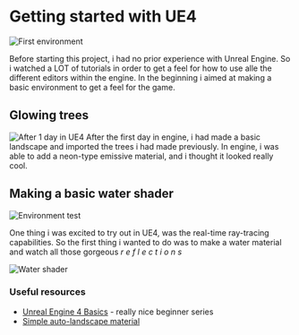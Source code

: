 # Getting started with UE4

![First environment](/img/post2.png)

Before starting this project, i had no prior experience with Unreal Engine. So i watched a LOT of tutorials in order to get a feel for how to use alle the different editors within the engine. In the beginning i aimed at making a basic environment to get a feel for the game.

## Glowing trees

![After 1 day in UE4](/img/post2/day1.png)
After the first day in engine, i had made a basic landscape and imported the trees i had made previously. In engine, i was able to add a neon-type emissive material, and i thought it looked really cool.

## Making a basic water shader

![Environment test](/img/post2/env.png)

One thing i was excited to try out in UE4, was the real-time ray-tracing capabilities. So the first thing i wanted to do was to make a water material and watch all those gorgeous <i> r e f l e c t i o n s</i>

![Water shader](/img/post2/water.png)


### Useful resources

- [Unreal Engine 4 Basics](https://www.youtube.com/watch?v=a0qNO6_xPx0&list=PL4mRaHZim4UTyyckQNrGnsQuc61dSJRwd) - really nice beginner series
- [Simple auto-landscape material](https://www.youtube.com/watch?v=-h4-h8zyVzE)

